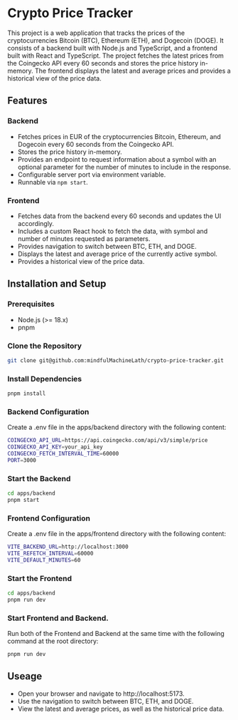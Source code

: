 # Crypto Price Tracker

This project is a web application that tracks the prices of the cryptocurrencies Bitcoin (BTC), Ethereum (ETH), and Dogecoin (DOGE). It consists of a backend built with Node.js and TypeScript, and a frontend built with React and TypeScript. The project fetches the latest prices from the Coingecko API every 60 seconds and stores the price history in-memory. The frontend displays the latest and average prices and provides a historical view of the price data.


## Features

### Backend

- Fetches prices in EUR of the cryptocurrencies Bitcoin, Ethereum, and Dogecoin every 60 seconds from the Coingecko API.
- Stores the price history in-memory.
- Provides an endpoint to request information about a symbol with an optional parameter for the number of minutes to include in the response.
- Configurable server port via environment variable.
- Runnable via `npm start`.

### Frontend

- Fetches data from the backend every 60 seconds and updates the UI accordingly.
- Includes a custom React hook to fetch the data, with symbol and number of minutes requested as parameters.
- Provides navigation to switch between BTC, ETH, and DOGE.
- Displays the latest and average price of the currently active symbol.
- Provides a historical view of the price data.

## Installation and Setup

### Prerequisites

- Node.js (>= 18.x)
- pnpm

### Clone the Repository

```sh
git clone git@github.com:mindfulMachineLath/crypto-price-tracker.git
```

### Install Dependencies

```sh
pnpm install
```

### Backend Configuration

Create a .env file in the apps/backend directory with the following content:

```sh
COINGECKO_API_URL=https://api.coingecko.com/api/v3/simple/price
COINGECKO_API_KEY=your_api_key
COINGECKO_FETCH_INTERVAL_TIME=60000
PORT=3000
```

### Start the Backend

```sh
cd apps/backend
pnpm start
```

### Frontend Configuration

Create a .env file in the apps/frontend directory with the following content:

```sh
VITE_BACKEND_URL=http://localhost:3000
VITE_REFETCH_INTERVAL=60000
VITE_DEFAULT_MINUTES=60
```

### Start the Frontend

```sh
cd apps/backend
pnpm run dev
```

### Start Frontend and Backend.

Run both of the Frontend and Backend at the same time with the following command at the root directory:

```sh
pnpm run dev
```

## Useage

- Open your browser and navigate to http://localhost:5173.
- Use the navigation to switch between BTC, ETH, and DOGE.
- View the latest and average prices, as well as the historical price data.

